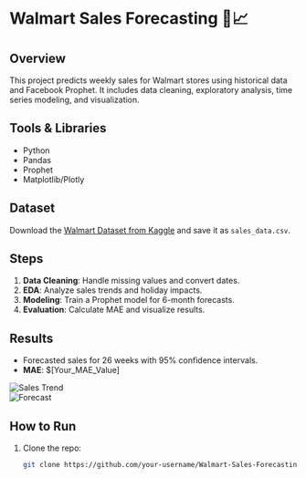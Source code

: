 # Walmart Sales Forecasting 🛒📈

## Overview  
This project predicts weekly sales for Walmart stores using historical data and Facebook Prophet. It includes data cleaning, exploratory analysis, time series modeling, and visualization.

## Tools & Libraries  
- Python  
- Pandas  
- Prophet  
- Matplotlib/Plotly  

## Dataset  
Download the [Walmart Dataset from Kaggle](https://www.kaggle.com/c/walmart-recruiting-store-sales-forecasting) and save it as `sales_data.csv`.

## Steps  
1. **Data Cleaning**: Handle missing values and convert dates.  
2. **EDA**: Analyze sales trends and holiday impacts.  
3. **Modeling**: Train a Prophet model for 6-month forecasts.  
4. **Evaluation**: Calculate MAE and visualize results.  

## Results  
- Forecasted sales for 26 weeks with 95% confidence intervals.  
- **MAE**: $[Your_MAE_Value]  

![Sales Trend](images/sales_trend.png)  
![Forecast](images/forecast.png)  

## How to Run  
1. Clone the repo:  
   ```bash  
   git clone https://github.com/your-username/Walmart-Sales-Forecasting.git  
